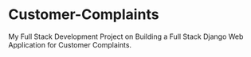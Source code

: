 # Customer-Complaints
My Full Stack Development Project on Building a Full Stack Django Web Application for Customer Complaints.
